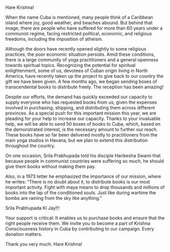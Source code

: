 Hare Krishna!

When the name Cuba is mentioned, many people think of a Caribbean island where joy, good weather, and beaches abound. But behind that image, there are people who have suffered for more than 60 years under a communist regime, facing restricted political, economic, and religious freedoms, including the imposition of atheism.

Although the doors have recently opened slightly to some religious practices, the poor economic situation persists. Amid these conditions, there is a large community of yoga practitioners and a general openness towards spiritual topics. Recognizing the potential for spiritual enlightenment, some of us, devotees of Cuban origin living in North America, have recently taken up the project to give back to our country the gift we have been given. A few months ago, we began sending boxes of transcendental books to distribute freely. The reception has been amazing!

Despite our efforts, the demand has quickly exceeded our capacity to supply everyone who has requested books from us, given the expenses involved in purchasing, shipping, and distributing them across different provinces. As a special push for this important mission this year, we are pleading for your help to increase our capacity. Thanks to your invaluable help, we will be able to send 50 boxes of books to Cuba, which, based on the demonstrated interest, is the necessary amount to further our reach. These books have so far been delivered mostly to practitioners from the main yoga studios in Havana, but we plan to extend this distribution throughout the country.

On one occasion, Srila Prabhupada told his disciple Harikesha Swami that because people in communist countries were suffering so much, he should give them books without making them pay.

Also, in a 1973 letter he emphasized the importance of our mission, where he writes:
“There is no doubt about it, to distribute books is our most important activity. Fight with maya means to drop thousands and millions of books into the lap of the conditioned souls. Just like during wartime the bombs are raining from the sky like anything.”

Srila Prabhupada Ki Jay!!!

Your support is critical: It enables us to purchase books and ensure that the right people receive them. We invite you to become a part of Krishna Consciousness history in Cuba by contributing to our campaign. Every donation matters.

Thank you very much. Hare Krishna!
